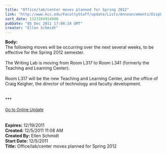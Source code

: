 ```yaml
---
title: "Office/lab/center moves planned for Spring 2012"
link: "http://www.kcc.edu/FacultyStaff/update/Lists/Announcements/DispForm.aspx?ID=545"
sort_date: 1323104914000
pubDate: "05 Dec 2011 17:08:34 GMT"
creator: "Ellen Schmidt"
---
```


<div><b>Body:</b> <div class="ExternalClassECC3EFE899BC4089BDDB6095AEA5AA76">
<div>The following moves will be occurring over the next several weeks, to be effective for the Spring 2012 semester.</div>
<div> </div>
<div>The Writing Lab is moving from Room L317 to Room L341 (formerly the Teaching and Learning Center). </div>
<div> </div>
<div>Room L317 will be the new Teaching and Learning Center, and the office of Craig Keigher, the director of technology and faculty development.</div>
<div> </div></div>
<div> </div>
<div>***</div>
<div> </div>
<div>
<div><font size="2"><a href="/FacultyStaff/update/Pages/dailyupdate.aspx">Go to Online Update</a></font></div>
<div><font size="2"></font> </div>
<div> </div></div>
<div></div></div>
<div><b>Expires:</b> 12/19/2011</div>
<div><b>Created:</b> 12/5/2011 11:08 AM</div>
<div><b>Created By:</b> Ellen Schmidt</div>
<div><b>Start Date:</b> 12/5/2011</div>
<div><b>Title:</b> Office/lab/center moves planned for Spring 2012</div>
